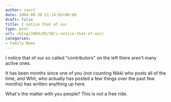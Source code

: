 ```yaml
---
author: court
date: 2004-08-30 21:14:02+00:00
draft: false
title: I notice that of our
type: post
url: /blog/2004/08/30/i-notice-that-of-our/
categories:
- Family News
---
```


I notice that of our so called "contributors" on the left there aren't many active ones.

It has been months since one of you (not counting Nikki who posts all of the time, and Whit, who actually has posted a few things over the past few months)  has written anything up here.

What's the matter with you people?  This is not a free ride.
